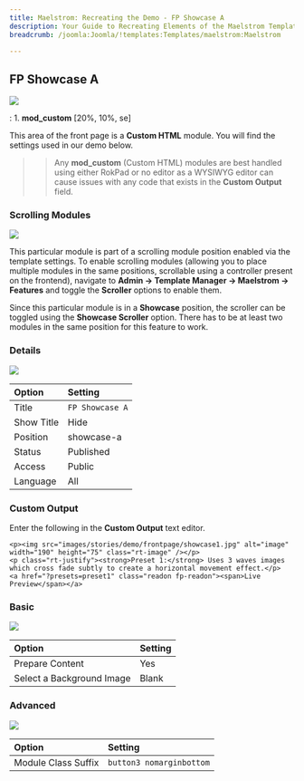 ```yaml
---
title: Maelstrom: Recreating the Demo - FP Showcase A
description: Your Guide to Recreating Elements of the Maelstrom Template for Joomla
breadcrumb: /joomla:Joomla/!templates:Templates/maelstrom:Maelstrom

---
```


FP Showcase A
-----

![][demo]

:   1. **mod_custom** [20%, 10%, se]

This area of the front page is a **Custom HTML** module. You will find the settings used in our demo below.

>> Any **mod_custom** (Custom HTML) modules are best handled using either RokPad or no editor as a WYSIWYG editor can cause issues with any code that exists in the **Custom Output** field.

### Scrolling Modules

![][demo5]

This particular module is part of a scrolling module position enabled via the template settings. To enable scrolling modules (allowing you to place multiple modules in the same positions, scrollable using a controller present on the frontend), navigate to **Admin -> Template Manager -> Maelstrom -> Features** and toggle the **Scroller** options to enable them. 

Since this particular module is in a **Showcase** position, the scroller can be toggled using the **Showcase Scroller** option. There has to be at least two modules in the same position for this feature to work.

### Details

![][demo2]

| Option     | Setting         |  
| :--------- | :-------------- |  
| Title      | `FP Showcase A` |  
| Show Title | Hide            |  
| Position   | showcase-a      |  
| Status     | Published       |  
| Access     | Public          |  
| Language   | All             |  

### Custom Output

Enter the following in the **Custom Output** text editor.

~~~
<p><img src="images/stories/demo/frontpage/showcase1.jpg" alt="image" width="190" height="75" class="rt-image" /></p>
<p class="rt-justify"><strong>Preset 1:</strong> Uses 3 waves images which cross fade subtly to create a horizontal movement effect.</p>
<a href="?presets=preset1" class="readon fp-readon"><span>Live Preview</span></a>
~~~

### Basic

![][demo3]

| Option                    | Setting |
| :------------------------ | :------ |
| Prepare Content           | Yes     |
| Select a Background Image | Blank   |

### Advanced

![][demo4]

| Option              | Setting                  |  
| :------------------ | :----------------------- |  
| Module Class Suffix | `button3 nomarginbottom` |  

[demo]: assets/demo_1.jpeg
[demo2]: assets/demo_1a.jpeg
[demo3]: assets/demo_1b.jpeg
[demo4]: assets/demo_1c.jpeg
[demo5]: assets/demo_1d.jpeg
